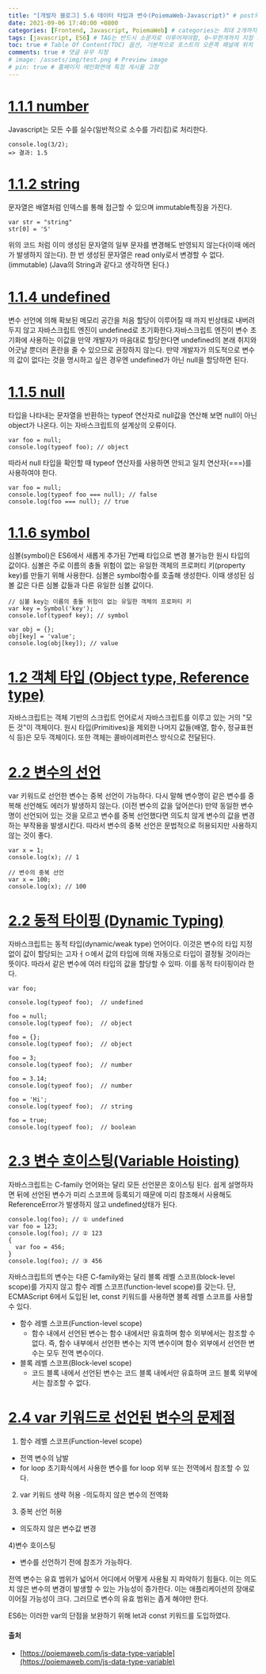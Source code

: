 ```yaml
---
title: "[개발자 블로그] 5.6 데이터 타입과 변수(PoiemaWeb-Javascript)" # post의 layout이 기본적으로 post로 설정되어있어서 Front Matter에 따로 layout변수를 만들어 주지 않아도 됨
date: 2021-09-06 17:40:00 +0800
categories: [Frontend, Javascript, PoiemaWeb] # categories는 최대 2개까지 가능
tags: [javascript, ES6] # TAG는 반드시 소문자로 이루어져야함, 0~무한개까지 지정 가능
toc: true # Table Of Content(TOC) 옵션, 기본적으로 포스트의 오른쪽 패널에 위치
comments: true # 댓글 유무 지정
# image: /assets/img/test.png # Preview image
# pin: true # 홈페이지 메인화면에 특정 게시물 고정
---
```


# [1.1.1 number](https://poiemaweb.com/js-data-type-variable#111-number)
Javascript는 모든 수를 실수(일반적으로 소수를 가리킴)로 처리한다.

~~~
console.log(3/2);
=> 결과: 1.5
~~~

# [1.1.2 string](https://poiemaweb.com/js-data-type-variable#112-string)
문자열은 배열처럼 인덱스를 통해 접근할 수 있으며 immutable특징을 가진다.

~~~
var str = "string"
str[0] = 'S'
~~~

위의 코드 처럼 이미 생성된 문자열의 일부 문자를 변경해도 반영되지 않는다(이때 에러가 발생하지 않는다). 한 번 생성된 문자열은 read only로서 변경할 수 없다.(immutable)
(Java의 String과 같다고 생각하면 된다.)

# [1.1.4 undefined](https://poiemaweb.com/js-data-type-variable#114-undefined)
변수 선언에 의해 확보된 메모리 공간을 처음 할당이 이루어질 때 까지 빈상태로 내버려두지 않고 자바스크립트 엔진이 undefined로 초기화한다.자바스크립트 엔진이 변수 초기화에 사용하는 이값을 만약 개발자가 마음대로 할당한다면 undefined의 본래 취지와 어긋날 뿐더러 혼란을 줄 수 있으므로 권장하지 않는다. 만약 개발자가 의도적으로 변수의 값이 없다는 것을 명시하고 싶은 경우엔 undefined가 아닌 null을 할당하면 된다.

# [1.1.5 null](https://poiemaweb.com/js-data-type-variable#115-null)
타입을 나타내는 문자열을 반환하는 typeof 연산자로 null값을 연산해 보면 null이 아닌 object가 나온다. 이는 자바스크립트의 설계상의 오류이다.

~~~
var foo = null;
console.log(typeof foo); // object
~~~

따라서 null 타입을 확인할 때 typeof 연산자를 사용하면 안되고 일치 연산자(===)를 사용하여야 한다.

~~~
var foo = null;
console.log(typeof foo === null); // false
console.log(foo === null); // true
~~~

# [1.1.6 symbol](https://poiemaweb.com/js-data-type-variable#116-symbol)
심볼(symbol)은 ES6에서 새롭게 추가된 7번째 타입으로 변경 불가능한 원시 타입의 값이다. 심볼은 주로 이름의 충돌 위험이 없는 유일한 객체의 프로퍼티 키(property key)를 만들기 위해 사용한다. 심볼은 symbol함수를 호출해 생성한다. 이때 생성된 심볼 값은 다른 심볼 값들과 다른 유일한 심볼 값이다.

~~~
// 심볼 key는 이름의 충돌 위험이 없는 유일한 객체의 프로퍼티 키
var key = Symbol('key');
console.lof(typeof key); // symbol

var obj = {};
obj[key] = 'value';
console.log(obj[key]); // value
~~~

# [1.2 객체 타입 (Object type, Reference type)](https://poiemaweb.com/js-data-type-variable#12-%EA%B0%9D%EC%B2%B4-%ED%83%80%EC%9E%85-object-type-reference-type)
자바스크립트는 객체 기반의 스크립트 언어로서 자바스크립트를 이루고 있는 거의 "모든 것"이 객체이다. 원시 타입(Primitives)을 제외한 나머지 값들(배열, 함수, 정규표현식 등)은 모두 객체이다. 또한 객체는 콜바이레퍼런스 방식으로 전달된다.

# [2.2 변수의 선언](https://poiemaweb.com/js-data-type-variable#21-%EB%B3%80%EC%88%98%EC%9D%98-%EC%84%A0%EC%96%B8)
var 키워드로 선언한 변수는 중복 선언이 가능하다. 다시 말해 변수명이 같은 변수를 중복해 선언해도 에러가 발생하지 않는다. (이전 변수의 값을 덮어쓴다)  만약 동일한 변수명이 선언되어 있는 것을 모르고 변수를 중복 선언했다면 의도치 않게 변수의 값을 변경하는 부작용을 발생시킨다. 따라서 변수의 중복 선언은 문법적으로 허용되지만 사용하지 않는 것이 좋다.

~~~
var x = 1;
console.log(x); // 1

// 변수의 중복 선언
var x = 100;
console.log(x); // 100
~~~

# [2.2 동적 타이핑 (Dynamic Typing)](https://poiemaweb.com/js-data-type-variable#22-%EB%8F%99%EC%A0%81-%ED%83%80%EC%9D%B4%ED%95%91-dynamic-typing)
자바스크립트는 동적 타입(dynamic/weak type) 언어이다. 이것은 변수의 타입 지정없이 값이 할당되는 고자ㅓㅇ에서 값의 타입에 의해 자동으로 타입이 결정될 것이라는 뜻이다. 따라서 같은 변수에 여러 타입의 값을 할당할 수 있따. 이를 동적 타이핑이라 한다.

~~~
var foo;

console.log(typeof foo);  // undefined

foo = null;
console.log(typeof foo);  // object

foo = {};
console.log(typeof foo);  // object

foo = 3;
console.log(typeof foo);  // number

foo = 3.14;
console.log(typeof foo);  // number

foo = 'Hi';
console.log(typeof foo);  // string

foo = true;
console.log(typeof foo);  // boolean
~~~

# [2.3 변수 호이스팅(Variable Hoisting)](https://poiemaweb.com/js-data-type-variable#23-%EB%B3%80%EC%88%98-%ED%98%B8%EC%9D%B4%EC%8A%A4%ED%8C%85variable-hoisting)
자바스크립트는 C-family 언어와는 달리 모든 선언문은 호이스팅 된다. 쉽게 설명하자면 뒤에 선언된 변수가 미리 스코프에 등록되기 때문에 미리 참조해서 사용해도 ReferenceError가 발생하지 않고 undefined상태가 된다.

~~~
console.log(foo); // ① undefined
var foo = 123;
console.log(foo); // ② 123
{
  var foo = 456;
}
console.log(foo); // ③ 456
~~~

자바스크립트의 변수는 다른 C-family와는 달리 블록 레벨 스코프(block-level scope)를 가지지 않고 함수 레벨 스코프(function-level scope)를 갖는다. 단, ECMAScript 6에서 도입된 let, const 키워드를 사용하면 블록 레벨 스코프를 사용할 수 있다.

- 함수 레벨 스코프(Function-level scope)
    - 함수 내에서 선언된 변수는 함수 내에서만 유효하며 함수 외부에서는 참조할 수 없다. 즉, 함수 내부에서 선언한 변수는 지역 변수이며 함수 외부에서 선언한 변수는 모두 전역 변수이다.
- 블록 레벨 스코프(Block-level scope)
    - 코드 블록 내에서 선언된 변수는 코드 블록 내에서만 유효하며 코드 블록 외부에서는 참조할 수 없다.

# [2.4 var 키워드로 선언된 변수의 문제점](https://poiemaweb.com/js-data-type-variable#24-var-%ED%82%A4%EC%9B%8C%EB%93%9C%EB%A1%9C-%EC%84%A0%EC%96%B8%EB%90%9C-%EB%B3%80%EC%88%98%EC%9D%98-%EB%AC%B8%EC%A0%9C%EC%A0%90)
1) 함수 레벨 스코프(Function-level scope)
- 전역 변수의 남발
- for loop 초기화식에서 사용한 변수를 for loop 외부 또는 전역에서 참조할 수 있다.

2) var 키워드 생략 허용
-의도하지 않은 변수의 전역화

3) 중복 선언 허용
- 의도하지 않은 변수값 변경

4)변수 호이스팅
- 변수를 선언하기 전에 참조가 가능하다.

전역 변수는 유효 범위가 넓어서 어디에서 어떻게 사용될 지 파악하기 힘들다. 이는 의도치 않은 변수의 변경이 발생할 수 있는 가능성이 증가한다. 이는 애플리케이션의 장애로 이어질 가능성이 크다. 그러므로 변수의 유효 범위는 좁게 해야만 한다.

ES6는 이러한 var의 단점을 보완하기 위해 let과 const 키워드를 도입하였다.

#### 출처
- [https://poiemaweb.com/js-data-type-variable](https://poiemaweb.com/js-data-type-variable)